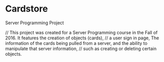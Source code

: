 # Cardstore
Server Programming Project

// This project was created for a Server Programming course in the Fall of 2016. It features the creation of objects (cards), 
// a user sign in page, The information of the cards being pulled from a server, and the ability to manipulate that server information,
// such as creating or deleting certain objects. 
